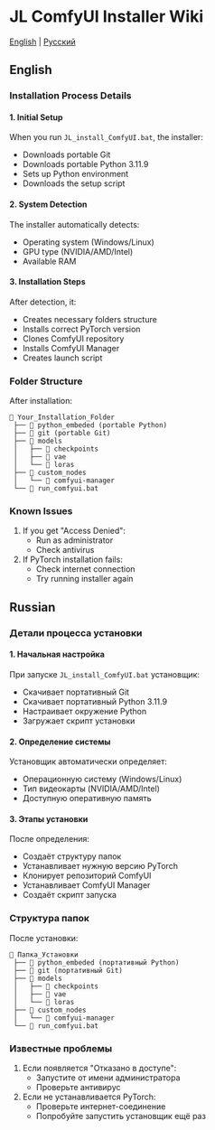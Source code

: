 # JL ComfyUI Installer Wiki

[English](#english) | [Русский](#russian)

## English

### Installation Process Details

#### 1. Initial Setup
When you run `JL_install_ComfyUI.bat`, the installer:
- Downloads portable Git
- Downloads portable Python 3.11.9
- Sets up Python environment
- Downloads the setup script

#### 2. System Detection
The installer automatically detects:
- Operating system (Windows/Linux)
- GPU type (NVIDIA/AMD/Intel)
- Available RAM

#### 3. Installation Steps
After detection, it:
- Creates necessary folders structure
- Installs correct PyTorch version
- Clones ComfyUI repository
- Installs ComfyUI Manager
- Creates launch script

### Folder Structure
After installation:
```
📁 Your_Installation_Folder
 ├── 📁 python_embeded (portable Python)
 ├── 📁 git (portable Git)
 ├── 📁 models
 │   ├── 📁 checkpoints
 │   ├── 📁 vae
 │   └── 📁 loras
 ├── 📁 custom_nodes
 │   └── 📁 comfyui-manager
 └── 📄 run_comfyui.bat
```

### Known Issues
1. If you get "Access Denied":
   - Run as administrator
   - Check antivirus
2. If PyTorch installation fails:
   - Check internet connection
   - Try running installer again

## Russian

### Детали процесса установки

#### 1. Начальная настройка
При запуске `JL_install_ComfyUI.bat` установщик:
- Скачивает портативный Git
- Скачивает портативный Python 3.11.9
- Настраивает окружение Python
- Загружает скрипт установки

#### 2. Определение системы
Установщик автоматически определяет:
- Операционную систему (Windows/Linux)
- Тип видеокарты (NVIDIA/AMD/Intel)
- Доступную оперативную память

#### 3. Этапы установки
После определения:
- Создаёт структуру папок
- Устанавливает нужную версию PyTorch
- Клонирует репозиторий ComfyUI
- Устанавливает ComfyUI Manager
- Создаёт скрипт запуска

### Структура папок
После установки:
```
📁 Папка_Установки
 ├── 📁 python_embeded (портативный Python)
 ├── 📁 git (портативный Git)
 ├── 📁 models
 │   ├── 📁 checkpoints
 │   ├── 📁 vae
 │   └── 📁 loras
 ├── 📁 custom_nodes
 │   └── 📁 comfyui-manager
 └── 📄 run_comfyui.bat
```

### Известные проблемы
1. Если появляется "Отказано в доступе":
   - Запустите от имени администратора
   - Проверьте антивирус
2. Если не устанавливается PyTorch:
   - Проверьте интернет-соединение
   - Попробуйте запустить установщик ещё раз
